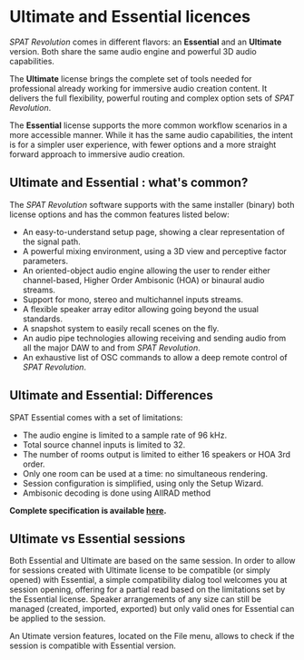 # Ultimate and Essential licences

_SPAT Revolution_ comes in different flavors: an **Essential** and an **Ultimate** version.
Both share the same audio engine and powerful 3D audio capabilities.

The **Ultimate** license brings the complete set of tools needed for professional already working for immersive audio creation content. 
It delivers the full flexibility, powerful routing and complex option sets of _SPAT Revolution_.

The **Essential** license supports the more common workflow scenarios in a more accessible manner. While it has the same audio capabilities, the intent is for a simpler user experience, with fewer options and a more straight forward approach to immersive audio creation.

## Ultimate and Essential : what's common?

The _SPAT Revolution_ software supports with the same installer (binary) both license options and  has the common features listed below:

 - An easy-to-understand setup page, showing a clear representation of the signal path.
 - A powerful mixing environment, using a 3D view and perceptive factor parameters.
 - An oriented-object audio engine allowing the user to render either channel-based, Higher Order Ambisonic (HOA) or binaural audio streams.
 - Support for mono, stereo and multichannel inputs streams.
 - A flexible speaker array editor allowing going beyond the usual standards.
 - A snapshot system to easily recall scenes on the fly.
 - An audio pipe technologies allowing receiving and sending audio from all the major DAW to and from _SPAT Revolution_.
 - An exhaustive list of OSC commands to allow a deep remote control of _SPAT Revolution_.

## Ultimate and Essential: Differences

SPAT Essential comes with a set of limitations:

 - The audio engine is limited to a sample rate of 96 kHz.
 - Total source channel inputs is limited to 32.
 - The number of rooms output is limited to either 16 speakers or HOA 3rd order.
 - Only one room can be used at a time: no simultaneous rendering.
 - Session configuration is simplified, using only the Setup Wizard.
 - Ambisonic decoding is done using AllRAD method

 **Complete specification is available [here](https://www.flux.audio/?page_id=17895#specifications).**

## Ultimate vs Essential sessions

Both Essential and Ultimate are based on the same session. In order to allow for sessions created with Ultimate license to be compatible (or simply opened) with Essential, a simple compatibility dialog tool welcomes you at session opening, offering for a partial read based on the limitations set by the Essential license. Speaker arrangements of any size can still be managed (created, imported, exported) but only valid ones for Essential can be applied to the session.

<!-- TODO: add images of the wizard -->

An Utimate version features, located on the File menu, allows to check if the session is compatible with Essential version. 